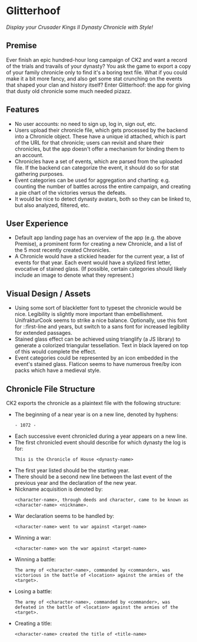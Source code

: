# Glitterhoof
*Display your Crusader Kings II Dynasty Chronicle with Style!*

## Premise
Ever finish an epic hundred-hour long campaign of CK2 and want a record of the trials and travails of your dynasty? You ask the game to export a copy of your family chronicle only to find it's a boring text file. What if you could make it a bit more fancy, and also get some stat crunching on the events that shaped your clan and history itself? Enter Glitterhoof: the app for giving that dusty old chronicle some much needed pizazz.

## Features
* No user accounts: no need to sign up, log in, sign out, etc.
* Users upload their chronicle file, which gets processed by the backend into a Chronicle object. These have a unique id attached, which is part of the URL for that chronicle; users can revisit and share their chronicles, but the app doesn't offer a mechanism for binding them to an account.
* Chronicles have a set of events, which are parsed from the uploaded file. If the backend can categorize the event, it should do so for stat gathering purposes.
* Event categories can be used for aggregation and charting: e.g. counting the number of battles across the entire campaign, and creating a pie chart of the victories versus the defeats.
* It would be nice to detect dynasty avatars, both so they can be linked to, but also analyzed, filtered, etc.

## User Experience
* Default app landing page has an overview of the app (e.g. the above Premise), a prominent form for creating a new Chronicle, and a list of the 5 most recently created Chronicles.
* A Chronicle would have a stickied header for the current year, a list of events for that year. Each event would have a stylized first letter, evocative of stained glass. (If possible, certain categories should likely include an image to denote what they represent.)

## Visual Design / Assets
* Using some sort of blackletter font to typeset the chronicle would be nice. Legibility is slightly more important than embellishment. UnifrakturCook seems to strike a nice balance. Optionally, use this font for ::first-line and years, but switch to a sans font for increased legibility for extended passages.
* Stained glass effect can be achieved using trianglify (a JS library) to generate a colorized triangular tessellation. Text in black layered on top of this would complete the effect.
* Event categories could be represented by an icon embedded in the event's stained glass. Flaticon seems to have numerous free/by icon packs which have a medieval style.

## Chronicle File Structure
CK2 exports the chronicle as a plaintext file with the following structure:
* The beginning of a near year is on a new line, denoted by hyphens:
    ```
    - 1072 -
    ```
* Each successive event chronicled during a year appears on a new line.
* The first chronicled event should describe for which dynasty the log is for:
    ```
    This is the Chronicle of House <dynasty-name>
    ```
* The first year listed should be the starting year.
* There should be a second new line between the last event of the previous year and the declaration of the new year.
* Nickname acquisition is denoted by:
    ```
    <character-name>, through deeds and character, came to be known as <character-name> <nickname>.
    ```
* War declaration seems to be handled by:
    ```
    <character-name> went to war against <target-name>
    ```
* Winning a war:
    ```
    <character-name> won the war against <target-name>
    ```
* Winning a battle:
    ```
    The army of <character-name>, commanded by <commander>, was victorious in the battle of <location> against the armies of the <target>.

    ```
* Losing a battle:
    ```
    The army of <character-name>, commanded by <commander>, was defeated in the battle of <location> against the armies of the <target>.
    ```
* Creating a title:
    ```
    <character-name> created the title of <title-name>
    ```
